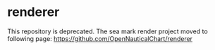 # renderer
This repository is deprecated.
The sea mark render project moved to following page:  https://github.com/OpenNauticalChart/renderer
